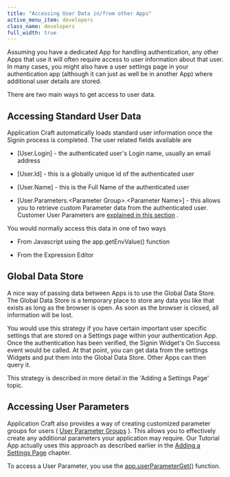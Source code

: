 ```yaml
---
title: "Accessing User Data in/from other Apps"
active_menu_item: developers
class_name: developers
full_width: true
---
```



Assuming you have a dedicated App for handling authentication, any other Apps that use it will often require access to user information about that user. In many cases, you might also have a user settings page in your authentication app (although it can just as well be in another App) where additional user details are stored.

There are two main ways to get access to user data.

## Accessing Standard User Data

Application Craft automatically loads standard user information once the Signin process is completed. The user related fields available are

 - [User.Login] - the authenticated user's Login name, usually an email address

 - [User.Id] - this is a globally unique id of the authenticated user

 - [User.Name] - this is the Full Name of the authenticated user

 - [User.Parameters.\<Parameter Group\>.\<Parameter Name\>] - this allows you to retrieve custom Parameter data from the authenticated user. Customer User Parameters are [explained in this section](../../the-console/console-tabs/more/account-variables/user-parameters/) .

You would normally access this data in one of two ways

 - From Javascript using the app.getEnvValue() function

 - From the Expression Editor

## Global Data Store

A nice way of passing data between Apps is to use the Global Data Store. The Global Data Store is a temporary place to store any data you like that exists as long as the browser is open. As soon as the browser is closed, all information will be lost.

You would use this strategy if you have certain important user specific settings that are stored on a Settings page within your authentication App. Once the authentication has been verified, the Signin Widget's On Success event would be called. At that point, you can get data from the settings Widgets and put them into the Global Data Store. Other Apps can then query it.

This strategy is described in more detail in the 'Adding a Settings Page' topic.

## Accessing User Parameters

Application Craft also provides a way of creating customized parameter groups for users ( [User Parameter Groups](../../the-console/console-tabs/more/account-variables/user-parameters/) ). This allows you to effectively create any additional parameters your application may require. Our Tutorial App actually uses this approach as described earlier in the [Adding a Settings Page](adding-a-settings-page/) chapter.

To access a User Parameter, you use the [app.userParameterGet()](../../../scripting-apis/client-api/app-functions/userparameterget) function.

